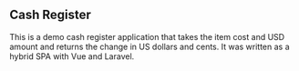 ## Cash Register

This is a demo cash register application that takes the item cost and USD amount and returns the change in US dollars and cents.  It was written as a hybrid SPA with Vue and Laravel.

